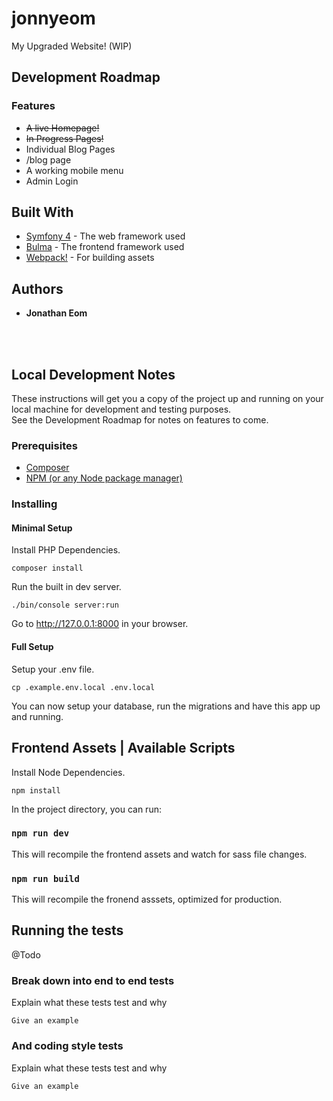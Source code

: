 # jonnyeom

My Upgraded Website! (WIP)

## Development Roadmap

### Features
* ~~A live Homepage!~~
* ~~In Progress Pages!~~
* Individual Blog Pages
* /blog page
* A working mobile menu
* Admin Login

## Built With

* [Symfony 4](https://symfony.com/doc/current/index.html) - The web framework used
* [Bulma](https://bulma.io/documentation) - The frontend framework used
* [Webpack!](https://webpack.js.org/concepts) - For building assets

## Authors

* **Jonathan Eom**

<br>
<br>

## Local Development Notes

These instructions will get you a copy of the project up and running on your local machine for development and testing purposes.  
See the Development Roadmap for notes on features to come.

### Prerequisites

* [Composer](https://getcomposer.org/)
* [NPM (or any Node package manager)](https://getbootstrap.com/docs)

### Installing

#### Minimal Setup

Install PHP Dependencies.

```
composer install
```

Run the built in dev server.

```
./bin/console server:run
```

Go to http://127.0.0.1:8000 in your browser.

#### Full Setup

Setup your .env file.

```
cp .example.env.local .env.local
```

You can now setup your database, run the migrations and have this app up and running.

## Frontend Assets | Available Scripts

Install Node Dependencies.

```
npm install
```

In the project directory, you can run:

### `npm run dev`

This will recompile the frontend assets and watch for sass file changes.

### `npm run build`

This will recompile the fronend asssets, optimized for production.

## Running the tests

@Todo

### Break down into end to end tests

Explain what these tests test and why

```
Give an example
```

### And coding style tests

Explain what these tests test and why

```
Give an example
```